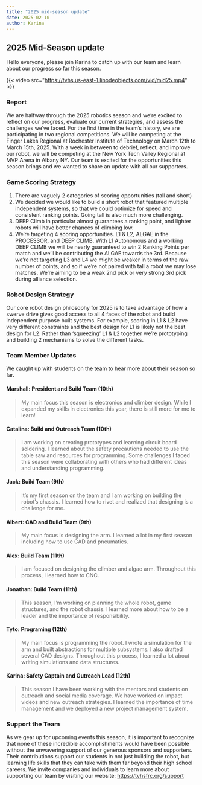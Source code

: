 ```yaml
---
title: "2025 mid-season update"
date: 2025-02-10
author: Karina
---
```


## 2025 Mid-Season update

Hello everyone, please join Karina to catch up with our team and learn about our progress so far this season.

{{< video src="https://tvhs.us-east-1.linodeobjects.com/vid/mid25.mp4" >}}

### Report

We are halfway through the 2025 robotics season and we’re excited to reflect on our progress, evaluate our current strategies, and assess the challenges we’ve faced. For the first time in the team’s history, we are participating in two regional competitions. We will be competing at the Finger Lakes Regional at Rochester Institute of Technology on March 12th to March 15th, 2025. With a week in between to debrief, reflect, and improve our robot, we will be competing at the New York Tech Valley Regional at MVP Arena in Albany NY. Our team is excited for the opportunities this season brings and we wanted to share an update with all our supporters.

### Game Scoring Strategy

1. There are vaguely 2 categories of scoring opportunities (tall and short)
2. We decided we would like to build a short robot that featured multiple independent systems, so that we could optimize for speed and consistent ranking points. Going tall is also much more challenging.
3. DEEP Climb in particular almost guarantees a ranking point, and lighter robots will have better chances of climbing low.
4. We’re targeting 4 scoring opportunities. L1 & L2, ALGAE in the PROCESSOR, and DEEP CLIMB. With L1 Autonomous and a working DEEP CLIMB we will be nearly guaranteed to win 2 Ranking Points per match and we’ll be contributing the ALGAE towards the 3rd. Because we’re not targeting L3 and L4 we might be weaker in terms of the raw number of points, and so if we’re not paired with tall a robot we may lose matches. We’re aiming to be a weak 2nd pick or very strong 3rd pick during alliance selection.

### Robot Design Strategy

Our core robot design philosophy for 2025 is to take advantage of how a swerve drive gives good access to all 4 faces of the robot and build independent purpose built systems. For example, scoring in L1 & L2 have very different constraints and the best design for L1 is likely not the best design for L2. Rather than ‘squeezing’ L1 & L2 together we’re prototyping and building 2 mechanisms to solve the different tasks.

### Team Member Updates

We caught up with students on the team to hear more about their season so far.

#### Marshall: President and Build Team (10th)

> My main focus this season is electronics and climber design. While I expanded my skills in electronics this year, there is still more for me to learn!

#### Catalina: Build and Outreach Team (10th)

> I am working on creating prototypes and learning circuit board soldering. I learned about the safety precautions needed to use the table saw and resources for programming. Some challenges I faced this season were collaborating with others who had different ideas and understanding programming.

#### Jack: Build Team (9th)

> It’s my first season on the team and I am working on building the robot’s chassis. I learned how to rivet and realized that designing is a challenge for me.

#### Albert: CAD and Build Team (9th)

> My main focus is designing the arm. I learned a lot in my first season including how to use CAD and pneumatics.

#### Alex: Build Team (11th)

> I am focused on designing the climber and algae arm. Throughout this process, I learned how to CNC.

#### Jonathan: Build Team (11th)

> This season, I’m working on planning the whole robot, game structures, and the robot chassis. I learned more about how to be a leader and the importance of responsibility.

#### Tyto: Programing (12th)

> My main focus is programming the robot. I wrote a simulation for the arm and built abstractions for multiple subsystems. I also drafted several CAD designs. Throughout this process, I learned a lot about writing simulations and data structures.

#### Karina: Safety Captain and Outreach Lead (12th)

> This season I have been working with the mentors and students on outreach and social media coverage. We have worked on impact videos and new outreach strategies. I learned the importance of time management and we deployed a new project management system.

### Support the Team

As we gear up for upcoming events this season, it is important to recognize that none of these incredible accomplishments would have been possible without the unwavering support of our generous sponsors and supporters. Their contributions support our students in not just building the robot, but learning life skills that they can take with them far beyond their high school careers. We invite companies and individuals to learn more about supporting our team by visiting our website: https://tvhsfrc.org/support

